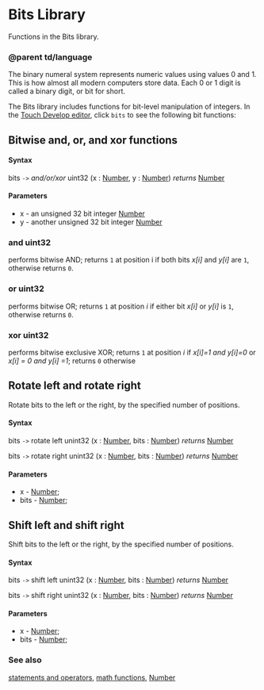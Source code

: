 # Bits Library

Functions in the Bits library.

### @parent td/language

The binary numeral system represents numeric values using values 0 and 1. This is how almost all modern computers store data. Each 0 or 1 digit is called a binary digit, or bit for short.

The Bits library includes functions for bit-level manipulation of integers. In the [Touch Develop editor](/microbit/js/editor), click `bits` to see the following bit functions:

## Bitwise and, or, and xor functions

#### Syntax

bits `->` *and/or/xor* uint32 (x : [Number](/microbit/reference/types/number), y : [Number](/microbit/reference/types/number)) *returns* [Number](/microbit/reference/types/number)

#### Parameters

* x - an unsigned 32 bit integer [Number](/microbit/reference/types/number)
* y - another unsigned 32 bit integer [Number](/microbit/reference/types/number)

### and uint32

performs bitwise AND; returns `1` at position i if both bits *x[i]* and *y[i]* are `1`, otherwise returns `0`.

### or uint32

performs bitwise OR; returns `1` at position *i* if either bit *x[i]* or *y[i]* is `1`, otherwise returns `0`.

### xor uint32

performs bitwise exclusive XOR; returns `1` at position *i* if *x[i]=1 and y[i]=0* or *x[i] = 0 and y[i] =1*; returns `0` otherwise

## Rotate left and rotate right

Rotate bits to the left or the right, by the specified number of positions.

#### Syntax

bits `->` rotate left unint32 (x : [Number](/microbit/reference/types/number), bits : [Number](/microbit/reference/types/number)) *returns* [Number](/microbit/reference/types/number)

bits `->` rotate right unint32 (x : [Number](/microbit/reference/types/number), bits : [Number](/microbit/reference/types/number)) *returns* [Number](/microbit/reference/types/number)

#### Parameters

* x - [Number](/microbit/reference/types/number);
* bits - [Number](/microbit/reference/types/number);

## Shift left and shift  right

Shift bits to the left or the right, by the specified number of positions.

#### Syntax

bits `->` shift left unint32 (x : [Number](/microbit/reference/types/number), bits : [Number](/microbit/reference/types/number)) *returns* [Number](/microbit/reference/types/number)

bits `->` shift right unint32 (x : [Number](/microbit/reference/types/number), bits : [Number](/microbit/reference/types/number)) *returns* [Number](/microbit/reference/types/number)

#### Parameters

* x - [Number](/microbit/reference/types/number);
* bits - [Number](/microbit/reference/types/number);

### See also

[statements and operators](/microbit/js/statements), [math functions](/microbit/js/math), [Number](/microbit/reference/types/number)


